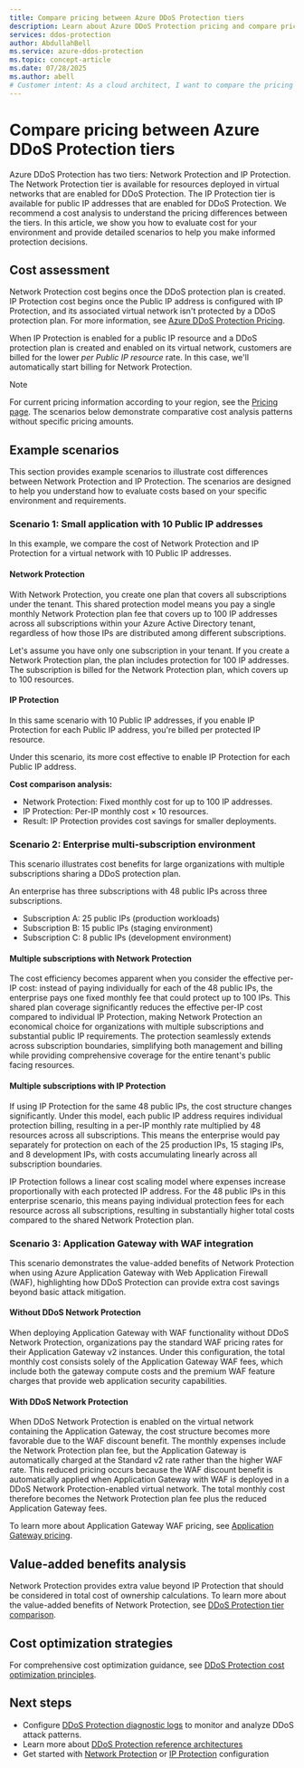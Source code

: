 ```yaml
---
title: Compare pricing between Azure DDoS Protection tiers
description: Learn about Azure DDoS Protection pricing and compare pricing between Azure DDoS Protection tiers.
services: ddos-protection
author: AbdullahBell
ms.service: azure-ddos-protection
ms.topic: concept-article
ms.date: 07/28/2025
ms.author: abell
# Customer intent: As a cloud architect, I want to compare the pricing of Azure DDoS Protection tiers, so that I can choose the most cost-effective solution for protecting my virtual network and public IP addresses.
---
```



# Compare pricing between Azure DDoS Protection tiers

Azure DDoS Protection has two tiers: Network Protection and IP Protection. The Network Protection tier is available for resources deployed in virtual networks that are enabled for DDoS Protection. The IP Protection tier is available for public IP addresses that are enabled for DDoS Protection. We recommend a cost analysis to understand the pricing differences between the tiers. In this article, we show you how to evaluate cost for your environment and provide detailed scenarios to help you make informed protection decisions.

## Cost assessment

Network Protection cost begins once the DDoS protection plan is created. IP Protection cost begins once the Public IP address is configured with IP Protection, and its associated virtual network isn't protected by a DDoS protection plan. 
For more information, see [Azure DDoS Protection Pricing](https://azure.microsoft.com/pricing/details/ddos-protection/).

When IP Protection is enabled for a public IP resource and a DDoS protection plan is created and enabled on its virtual network, customers are billed for the lower *per Public IP resource* rate. In this case, we'll automatically start billing for Network Protection. 

> [!NOTE]
> For current pricing information according to your region, see the [Pricing page](https://azure.microsoft.com/pricing/details/ddos-protection/). The scenarios below demonstrate comparative cost analysis patterns without specific pricing amounts.

## Example scenarios

This section provides example scenarios to illustrate cost differences between Network Protection and IP Protection. The scenarios are designed to help you understand how to evaluate costs based on your specific environment and requirements.

### Scenario 1: Small application with 10 Public IP addresses

In this example, we compare the cost of Network Protection and IP Protection for a virtual network with 10 Public IP addresses. 

#### Network Protection

With Network Protection, you create one plan that covers all subscriptions under the tenant. This shared protection model means you pay a single monthly Network Protection plan fee that covers up to 100 IP addresses across all subscriptions within your Azure Active Directory tenant, regardless of how those IPs are distributed among different subscriptions. 

Let's assume you have only one subscription in your tenant. If you create a Network Protection plan, the plan includes protection for 100 IP addresses. The subscription is billed for the Network Protection plan, which covers up to 100 resources. 

#### IP Protection 

In this same scenario with 10 Public IP addresses, if you enable IP Protection for each Public IP address, you're billed per protected IP resource.

Under this scenario, its more cost effective to enable IP Protection for each Public IP address.

**Cost comparison analysis:**

- Network Protection: Fixed monthly cost for up to 100 IP addresses.
- IP Protection: Per-IP monthly cost × 10 resources.
- Result: IP Protection provides cost savings for smaller deployments.

### Scenario 2: Enterprise multi-subscription environment

This scenario illustrates cost benefits for large organizations with multiple subscriptions sharing a DDoS protection plan.

An enterprise has three subscriptions with 48 public IPs across three subscriptions.
- Subscription A: 25 public IPs (production workloads)
- Subscription B: 15 public IPs (staging environment)  
- Subscription C: 8 public IPs (development environment)

#### Multiple subscriptions with Network Protection

The cost efficiency becomes apparent when you consider the effective per-IP cost: instead of paying individually for each of the 48 public IPs, the enterprise pays one fixed monthly fee that could protect up to 100 IPs. This shared plan coverage significantly reduces the effective per-IP cost compared to individual IP Protection, making Network Protection an economical choice for organizations with multiple subscriptions and substantial public IP requirements. The protection seamlessly extends across subscription boundaries, simplifying both management and billing while providing comprehensive coverage for the entire tenant's public facing resources.

#### Multiple subscriptions with IP Protection

If using IP Protection for the same 48 public IPs, the cost structure changes significantly. Under this model, each public IP address requires individual protection billing, resulting in a per-IP monthly rate multiplied by 48 resources across all subscriptions. This means the enterprise would pay separately for protection on each of the 25 production IPs, 15 staging IPs, and 8 development IPs, with costs accumulating linearly across all subscription boundaries.

IP Protection follows a linear cost scaling model where expenses increase proportionally with each protected IP address. For the 48 public IPs in this enterprise scenario, this means paying individual protection fees for each resource across all subscriptions, resulting in substantially higher total costs compared to the shared Network Protection plan.

### Scenario 3: Application Gateway with WAF integration

This scenario demonstrates the value-added benefits of Network Protection when using Azure Application Gateway with Web Application Firewall (WAF), highlighting how DDoS Protection can provide extra cost savings beyond basic attack mitigation.

#### Without DDoS Network Protection

When deploying Application Gateway with WAF functionality without DDoS Network Protection, organizations pay the standard WAF pricing rates for their Application Gateway v2 instances. Under this configuration, the total monthly cost consists solely of the Application Gateway WAF fees, which include both the gateway compute costs and the premium WAF feature charges that provide web application security capabilities.

#### With DDoS Network Protection  

When DDoS Network Protection is enabled on the virtual network containing the Application Gateway, the cost structure becomes more favorable due to the WAF discount benefit. The monthly expenses include the Network Protection plan fee, but the Application Gateway is automatically charged at the Standard v2 rate rather than the higher WAF rate. This reduced pricing occurs because the WAF discount benefit is automatically applied when Application Gateway with WAF is deployed in a DDoS Network Protection-enabled virtual network. The total monthly cost therefore becomes the Network Protection plan fee plus the reduced Application Gateway fees.

To learn more about Application Gateway WAF pricing, see [Application Gateway pricing](https://azure.microsoft.com/pricing/details/application-gateway/).


## Value-added benefits analysis

Network Protection provides extra value beyond IP Protection that should be considered in total cost of ownership calculations. To learn more about the value-added benefits of Network Protection, see [DDoS Protection tier comparison](ddos-protection-sku-comparison.md).

## Cost optimization strategies

For comprehensive cost optimization guidance, see [DDoS Protection cost optimization principles](ddos-optimization-guide.md).

## Next steps

- Configure [DDoS Protection diagnostic logs](ddos-diagnostic-alert-templates.md) to monitor and analyze DDoS attack patterns.
- Learn more about [DDoS Protection reference architectures](ddos-protection-reference-architectures.md)
- Get started with [Network Protection](manage-ddos-protection.md) or [IP Protection](manage-ddos-ip-protection-portal.md) configuration
